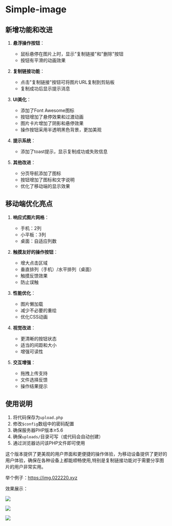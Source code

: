 # Simple-image

## 新增功能和改进

1. **悬浮操作按钮**：
   - 鼠标悬停在图片上时，显示"复制链接"和"删除"按钮
   - 按钮有平滑的动画效果

2. **复制链接功能**：
   - 点击"复制链接"按钮可将图片URL复制到剪贴板
   - 复制成功后显示提示消息

3. **UI美化**：
   - 添加了Font Awesome图标
   - 按钮增加了悬停效果和过渡动画
   - 图片卡片增加了阴影和悬停效果
   - 操作按钮采用半透明黑色背景，更加美观

4. **提示系统**：
   - 添加了toast提示，显示复制成功或失败信息

5. **其他改进**：
   - 分页导航添加了图标
   - 按钮增加了图标和文字说明
   - 优化了移动端的显示效果


## 移动端优化亮点

1. **响应式图片网格**：
   - 手机：2列
   - 小平板：3列
   - 桌面：自适应列数

2. **触摸友好的操作按钮**：
   - 增大点击区域
   - 垂直排列（手机）/水平排列（桌面）
   - 触摸反馈效果
   - 防止误触

3. **性能优化**：
   - 图片懒加载
   - 减少不必要的重绘
   - 优化CSS动画

4. **视觉改进**：
   - 更清晰的按钮状态
   - 适当的间距和大小
   - 增强可读性

5. **交互增强**：
   - 拖拽上传支持
   - 文件选择反馈
   - 操作结果提示

## 使用说明

1. 将代码保存为`upload.php`
2. 修改`$config`数组中的密码配置
3. 确保服务器PHP版本≥5.6
4. 确保`uploads/`目录可写（或代码会自动创建）
5. 通过浏览器访问该PHP文件即可使用

这个版本提供了更美观的用户界面和更便捷的操作体验，为移动设备提供了更好的用户体验，确保在各种设备上都能顺畅使用,特别是复制链接功能对于需要分享图片的用户非常实用。

举个例子：https://img.022220.xyz

效果展示：

![](http://img.022220.xyz/pics/67e9759a74818.png)

![](http://img.022220.xyz/pics/67e9759a747cf.png)

![](http://img.022220.xyz/pics/67f54fb529659.png)
